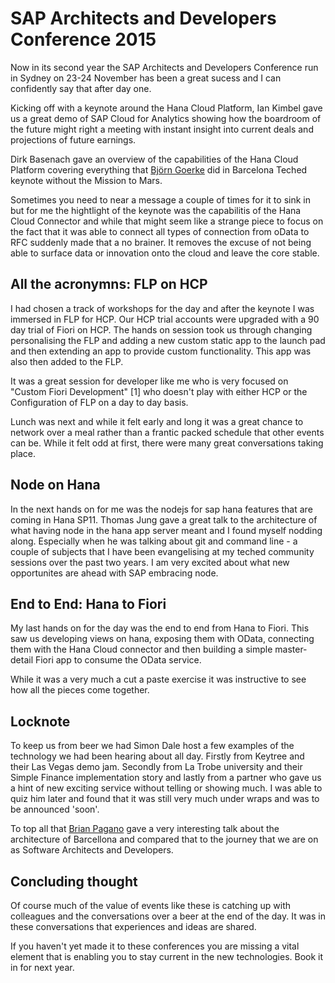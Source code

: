 # SAP Architects and Developers Conference 2015

Now in its second year the SAP Architects and Developers Conference run in
Sydney on 23-24 November has been a great sucess and I can confidently say that
after day one.

Kicking off with a keynote around the Hana Cloud Platform, Ian Kimbel gave us a
great demo of SAP Cloud for Analytics showing how the boardroom of the future
might right a meeting with instant insight into current deals and projections of
future earnings.

Dirk Basenach gave an overview of the capabilities of the Hana Cloud Platform covering
everything that [Björn Goerke](https://twitter.com/_bgoerke) did in Barcelona Teched keynote without the
Mission to Mars.

Sometimes you need to near a message a couple of times for it to sink in but for
me the hightlight of the keynote was the capabilitis of the Hana Cloud Connector
and while that might seem like a strange piece to focus on the fact that it was
able to connect all types of connection from oData to RFC suddenly made that a
no brainer. It removes the excuse of not being able to surface data or
innovation onto the cloud and leave the core stable.

## All the acronymns: FLP on HCP

I had chosen a track of workshops for the day and after the keynote I was
immersed in FLP for HCP. Our HCP trial accounts were upgraded with a 90 day
trial of Fiori on HCP. The hands on session took us through changing
personalising the FLP and adding a new custom static app to the launch pad and
then extending an app to provide custom functionality. This app was also then
added to the FLP.

It was a great session for developer like me who is very focused on "Custom
Fiori Development" [1] who doesn't play with either HCP or the Configuration of
FLP on a day to day basis.

Lunch was next and while it felt early and long it was a great chance to network
over a meal rather than a frantic packed schedule that other events can be.
While it felt odd at first, there were many great conversations taking place.

## Node on Hana

In the next hands on for me was the  nodejs for sap hana features that are
coming in Hana SP11. Thomas Jung gave a great talk to the architecture of what
having node in the hana app server meant and I found myself nodding along.
Especially when he was talking about git and command line - a couple of subjects
that I have been evangelising at my teched community sessions over the past two
years. I am very excited about what new opportunites are ahead with SAP
embracing node.


## End to End: Hana to Fiori

My last hands on for the day was the end to end from Hana to Fiori. This saw us
developing views on hana, exposing them with OData, connecting them with the Hana
Cloud connector and then building a simple master-detail Fiori app to consume the OData service. 

While it was a very much a cut a paste exercise it was instructive to see how all the pieces come together.

## Locknote 

To keep us from beer we had Simon Dale host a few examples of the
technology we had been hearing about all day. Firstly from Keytree and their Las
Vegas demo jam. Secondly from La Trobe university and their Simple Finance implementation story and lastly from a partner who gave us a hint of new exciting service without telling or showing much. I was able to quiz him later and found that it was still very much under wraps and was to be announced 'soon'.

To top all that [Brian Pagano](https://twitter.com/brianpagano) gave a very interesting talk about the architecture of Barcellona and compared that to the journey that we are on as Software Architects and Developers. 


## Concluding thought

Of course much of the value of events like these is catching up with colleagues and the conversations over a beer at the end of the day. It was in these conversations that experiences and ideas are shared.

If you haven't yet made it to these conferences you are missing a vital element that is enabling you to stay current in the new technologies. Book it in for next year.




